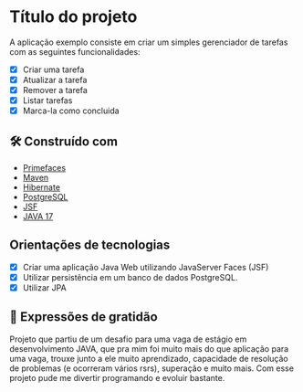 # Título do projeto

A aplicação exemplo consiste em criar um simples gerenciador de tarefas
com as seguintes funcionalidades:
- [x] Criar uma tarefa
- [x] Atualizar a tarefa
- [x] Remover a tarefa
- [x] Listar tarefas 
- [x] Marca-la como concluida

## 🛠️ Construído com

* [Primefaces](https://www.primefaces.org/documentation/) 
* [Maven](https://maven.apache.org/)
* [Hibernate](https://hibernate.org/orm/documentation/6.2/)
* [PostgreSQL](https://www.postgresql.org/docs/)
* [JSF](https://www.oracle.com/java/technologies/javaserverfaces.html)
* [JAVA 17](https://docs.oracle.com/en/java/javase/17/docs/api/)

## Orientações de tecnologias

- [x] Criar uma aplicação Java Web utilizando JavaServer Faces (JSF) 
- [x] Utilizar persistência em um banco de dados PostgreSQL.
- [x] Utilizar JPA
  
## 🎁 Expressões de gratidão

Projeto que partiu de um desafio para uma vaga de estágio em desenvolvimento JAVA, que pra mim foi muito mais do que aplicação para uma vaga, 
trouxe junto a ele muito aprendizado, capacidade de resolução de problemas (e ocorreram vários rsrs), superação e muito mais. Com esse projeto pude 
me divertir programando e evoluir bastante. 
